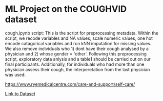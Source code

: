 # ML Project on the COUGHVID dataset

cough.ipynb script: This is the script for preprocessing metadata. Within the script, we recode variables and NA values, scale numeric values, one hot encode catagorical variables and run kNN imputation for missing values. We also remove individuals who 1) dont have their cough analysed by a physician and 2) whose gender = 'other'. Following this preprocessing script, exploratory data anlysis and a table1 should be carried out on our final participants. Additionally, for individuals who had more than one physician assess their cough, the interperetation from the last physician was used. 

https://www.ryemedicalcentre.com/care-and-support/self-care/ 

[Link to Dataset](https://zenodo.org/records/7024894)
